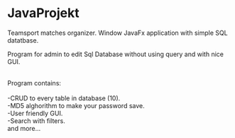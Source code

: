 # JavaProjekt

Teamsport matches organizer.
Window JavaFx application with simple SQL datatbase.


Program for admin to edit Sql Database without using query and with nice GUI.

<br>Program contains:</br>\
-CRUD to every table in database (10).\
-MD5 alghorithm to make your password save.\
-User friendly GUI.\
-Search with filters.\
and more...  




